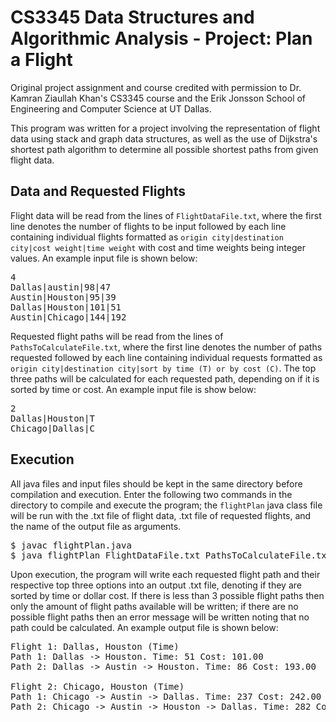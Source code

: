 # CS3345 Data Structures and Algorithmic Analysis - Project: Plan a Flight

Original project assignment and course credited with permission to Dr. Kamran Ziaullah Khan's CS3345 course and the Erik Jonsson School of Engineering and Computer Science at UT Dallas.

This program was written for a project involving the representation of flight data using stack and graph data structures, as well as the use of Dijkstra's shortest path algorithm to determine all possible shortest paths from given flight data. 

## Data and Requested Flights

Flight data will be read from the lines of `FlightDataFile.txt`, where the first line denotes the number of flights to be input followed by each line containing individual flights formatted as `origin city|destination city|cost weight|time weight` with cost and time weights being integer values. An example input file is shown below:

<pre>
4
Dallas|austin|98|47
Austin|Houston|95|39
Dallas|Houston|101|51
Austin|Chicago|144|192
</pre>

Requested flight paths will be read from the lines of `PathsToCalculateFile.txt`, where the first line denotes the number of paths requested followed by each line containing individual requests formatted as `origin city|destination city|sort by time (T) or by cost (C)`. The top three paths will be calculated for each requested path, depending on if it is sorted by time or cost. An example input file is show below:

<pre>
2
Dallas|Houston|T
Chicago|Dallas|C
</pre>

## Execution

All java files and input files should be kept in the same directory before compilation and execution. Enter the following two commands in the directory to compile and execute the program; the `flightPlan` java class file will be run with the .txt file of flight data, .txt file of requested flights, and the name of the output file as arguments.

<pre>
$ javac flightPlan.java
$ java flightPlan FlightDataFile.txt PathsToCalculateFile.txt OutputFile.txt
</pre>

Upon execution, the program will write each requested flight path and their respective top three options into an output .txt file, denoting if they are sorted by time or dollar cost. If there is less than 3 possible flight paths then only the amount of flight paths available will be written; if there are no possible flight paths then an error message will be written noting that no path could be calculated. An example output file is shown below:
<pre>
Flight 1: Dallas, Houston (Time)
Path 1: Dallas -> Houston. Time: 51 Cost: 101.00
Path 2: Dallas -> Austin -> Houston. Time: 86 Cost: 193.00

Flight 2: Chicago, Houston (Time)
Path 1: Chicago -> Austin -> Dallas. Time: 237 Cost: 242.00
Path 2: Chicago -> Austin -> Houston -> Dallas. Time: 282 Cost: 340.00
</pre>
